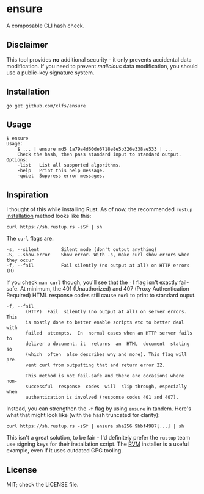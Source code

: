 # ensure
A composable CLI hash check.

## Disclaimer
This tool provides **no** additional security - it only prevents accidental
data modification. If you need to prevent *malicious* data modification, you
should use a public-key signature system.

## Installation
```
go get github.com/clfs/ensure
```

## Usage
```
$ ensure
Usage:
	$ ... | ensure md5 1a79a4d60de6718e8e5b326e338ae533 | ...
	Check the hash, then pass standard input to standard output.
Options:
	-list	List all supported algorithms.
	-help	Print this help message.
	-quiet	Suppress error messages.
```

## Inspiration
I thought of this while installing Rust. As of now, the recommended `rustup`
[installation] method looks like this:
```
curl https://sh.rustup.rs -sSf | sh
```

The `curl` flags are:
```
-s, --silent        Silent mode (don't output anything)
-S, --show-error    Show error. With -s, make curl show errors when they occur
-f, --fail          Fail silently (no output at all) on HTTP errors (H)
```

If you check `man curl` though, you'll see that the `-f` flag isn't exactly
fail-safe. At minimum, the 401 (Unauthorized) and 407 (Proxy Authentication
Required) HTML response codes still cause `curl` to print to standard ouput.
```
-f, --fail
       (HTTP)  Fail  silently (no output at all) on server errors. This
       is mostly done to better enable scripts etc to better deal  with
       failed  attempts.  In  normal cases when an HTTP server fails to
       deliver a document, it  returns  an  HTML  document  stating  so
       (which  often  also describes why and more). This flag will pre‐
       vent curl from outputting that and return error 22.

       This method is not fail-safe and there are occasions where  non-
       successful  response  codes  will  slip through, especially when
       authentication is involved (response codes 401 and 407).
```

Instead, you can strengthen the `-f` flag by using `ensure` in tandem. Here's
what that might look like (with the hash truncated for clarity):
```
curl https://sh.rustup.rs -sSf | ensure sha256 9bbf4987[...] | sh
```

This isn't a great solution, to be fair - I'd definitely prefer the `rustup`
team use signing keys for their installation script. The [RVM] installer is a
useful example, even if it uses outdated GPG tooling.

## License
MIT; check the LICENSE file.

[installation]: https://github.com/rust-lang/rustup.rs/#other-installation-methods
[RVM]: https://rvm.io/rvm/install

